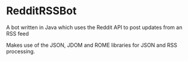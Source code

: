 RedditRSSBot
============

A bot written in Java which uses the Reddit API to post updates from an RSS feed

Makes use of the JSON, JDOM and ROME libraries for JSON and RSS processing.

